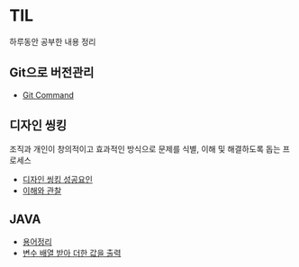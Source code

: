 # TIL
  하루동안 공부한 내용 정리
## Git으로 버전관리 
* [Git Command](./12.31/12.31.txt)

## 디자인 씽킹
  조직과 개인이 창의적이고 효과적인 방식으로 문제를 식별, 이해 및 해결하도록 돕는 프로세스
* [디자인 씽킹 성공요인](./01.02/01.02.md)
* [이해와 관찰](./01.02/이해와관찰_자료.xlsx)
  
## JAVA
* [용어정리](./01.03/정의.md)
* [변수 배열 받아 더한 값을 출력](./01.03/01.03코드.md)
  
